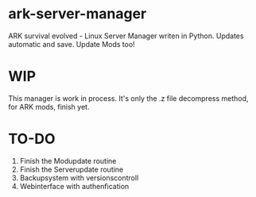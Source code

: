 # ark-server-manager
ARK survival evolved - Linux Server Manager writen in Python. Updates automatic and save. Update Mods too!
# WIP
This manager is work in process.
It's only the .z file decompress method, for ARK mods, finish yet.

# TO-DO
1. Finish the Modupdate routine
2. Finish the Serverupdate routine
3. Backupsystem with versionscontroll
4. Webinterface with authenfication
